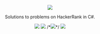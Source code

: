 <p align="center">
	<a href="https://www.hackerrank.com/ruboarm"><img src="https://www.hackerrank.com/wp-content/uploads/2018/08/hackerrank_logo.png" ></a>
</p>
<p align="center">
    Solutions to problems on HackerRank in C#.
</p>


<p align="center">
	<img src="https://img.shields.io/badge/Problems%20Solved-35-brightgreen.svg">
	<img src="https://img.shields.io/badge/Language-CSharp-orange.svg">
	/*<img src="https://img.shields.io/badge/Latest%20Update-10/06/2022-brightgreen.svg">*/
	<img src="https://img.shields.io/badge/Latest%20Update-10%2F06%2F2022-brightgreen">
</p>
